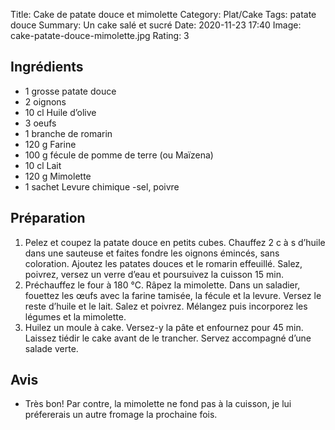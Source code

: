 Title: Cake de patate douce et mimolette
Category: Plat/Cake
Tags: patate douce
Summary: Un cake salé et sucré
Date:  2020-11-23 17:40
Image: cake-patate-douce-mimolette.jpg
Rating: 3

## Ingrédients

- 1 grosse patate douce
- 2 oignons
- 10 cl Huile d’olive
- 3 oeufs
- 1 branche de romarin
- 120 g Farine
- 100 g fécule de pomme de terre (ou Maïzena)
- 10 cl Lait
- 120 g Mimolette
- 1 sachet Levure chimique
 -sel, poivre


## Préparation
1. Pelez et coupez la patate douce en petits cubes. Chauffez 2 c à s d’huile dans une sauteuse et faites fondre les oignons émincés, sans coloration. Ajoutez les patates douces et le romarin effeuillé. Salez, poivrez, versez un verre d’eau et poursuivez la cuisson 15 min.
2. Préchauffez le four à 180 °C. Râpez la mimolette. Dans un saladier, fouettez les œufs avec la farine tamisée, la fécule et la levure. Versez le reste d’huile et le lait. Salez et poivrez. Mélangez puis incorporez les légumes et la mimolette.
3. Huilez un moule à cake. Versez-y la pâte et enfournez pour 45 min. Laissez tiédir le cake avant de le trancher. Servez accompagné d’une salade verte.

## Avis
- Très bon! Par contre, la mimolette ne fond pas à la cuisson, je lui préfererais un autre fromage la prochaine fois.